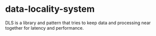 # data-locality-system

DLS is a library and pattern that tries to keep data and processing near together for latency and performance.


